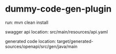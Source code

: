 # dummy-code-gen-plugin

run:
mvn clean install

swagger api location:
src/main/resources/api.yaml

generated code location:
target/generated-sources/openapi/src/gen/java/main
